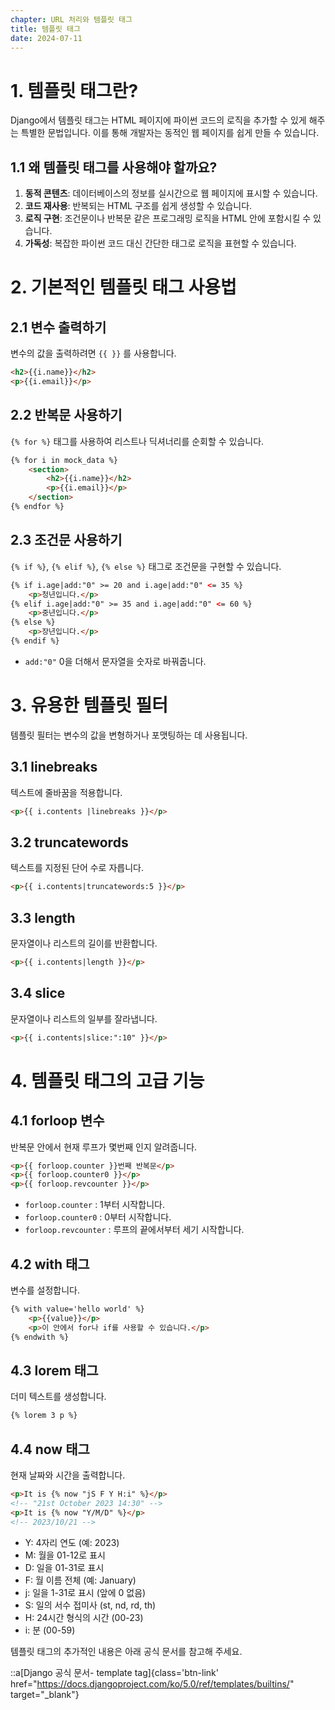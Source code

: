 ```yaml
---
chapter: URL 처리와 템플릿 태그
title: 템플릿 태그
date: 2024-07-11
---
```

# 1. 템플릿 태그란?

Django에서 템플릿 태그는 HTML 페이지에 파이썬 코드의 로직을 추가할 수 있게 해주는 특별한 문법입니다. 이를 통해 개발자는 동적인 웹 페이지를 쉽게 만들 수 있습니다.

## 1.1 왜 템플릿 태그를 사용해야 할까요?

1. **동적 콘텐츠**: 데이터베이스의 정보를 실시간으로 웹 페이지에 표시할 수 있습니다.
2. **코드 재사용**: 반복되는 HTML 구조를 쉽게 생성할 수 있습니다.
3. **로직 구현**: 조건문이나 반복문 같은 프로그래밍 로직을 HTML 안에 포함시킬 수 있습니다.
4. **가독성**: 복잡한 파이썬 코드 대신 간단한 태그로 로직을 표현할 수 있습니다.

# 2. 기본적인 템플릿 태그 사용법

## 2.1 변수 출력하기

변수의 값을 출력하려면 `{{ }}` 를 사용합니다.

```html
<h2>{{i.name}}</h2>
<p>{{i.email}}</p>
```

## 2.2 반복문 사용하기

`{% for %}` 태그를 사용하여 리스트나 딕셔너리를 순회할 수 있습니다.

```html
{% for i in mock_data %}
    <section>
        <h2>{{i.name}}</h2>
        <p>{{i.email}}</p>
    </section>
{% endfor %}
```

## 2.3 조건문 사용하기

`{% if %}`, `{% elif %}`, `{% else %}` 태그로 조건문을 구현할 수 있습니다.

```html
{% if i.age|add:"0" >= 20 and i.age|add:"0" <= 35 %}
    <p>청년입니다.</p>
{% elif i.age|add:"0" >= 35 and i.age|add:"0" <= 60 %}
    <p>중년입니다.</p>
{% else %}
    <p>장년입니다.</p>
{% endif %}
```

- `add:"0"`
0을 더해서 문자열을 숫자로 바꿔줍니다.

# 3. 유용한 템플릿 필터

템플릿 필터는 변수의 값을 변형하거나 포맷팅하는 데 사용됩니다.

## 3.1 linebreaks

텍스트에 줄바꿈을 적용합니다.

```html
<p>{{ i.contents |linebreaks }}</p>
```

## 3.2 truncatewords

텍스트를 지정된 단어 수로 자릅니다.

```html
<p>{{ i.contents|truncatewords:5 }}</p>
```

## 3.3 length

문자열이나 리스트의 길이를 반환합니다.

```html
<p>{{ i.contents|length }}</p>
```

## 3.4 slice

문자열이나 리스트의 일부를 잘라냅니다.

```html
<p>{{ i.contents|slice:":10" }}</p>
```

# 4. 템플릿 태그의 고급 기능

## 4.1 forloop 변수

반복문 안에서 현재 루프가 몇번째 인지 알려줍니다.

```html
<p>{{ forloop.counter }}번째 반복문</p>
<p>{{ forloop.counter0 }}</p>
<p>{{ forloop.revcounter }}</p>
```
- `forloop.counter` : 1부터 시작합니다.
- `forloop.counter0` : 0부터 시작합니다.
- `forloop.revcounter` : 루프의 끝에서부터 세기 시작합니다.
## 4.2 with 태그

변수를 설정합니다.

```html
{% with value='hello world' %}
    <p>{{value}}</p>
    <p>이 안에서 for나 if를 사용할 수 있습니다.</p>
{% endwith %}
```

## 4.3 lorem 태그

더미 텍스트를 생성합니다.

```html
{% lorem 3 p %}
```

## 4.4 now 태그

현재 날짜와 시간을 출력합니다.

```html
<p>It is {% now "jS F Y H:i" %}</p>
<!-- "21st October 2023 14:30" -->
<p>It is {% now "Y/M/D" %}</p>
<!-- 2023/10/21 -->
```
- Y: 4자리 연도 (예: 2023)        
- M: 월을 01-12로 표시        
- D: 일을 01-31로 표시        
- F: 월 이름 전체 (예: January)       
- j: 일을 1-31로 표시 (앞에 0 없음)       
- S: 일의 서수 접미사 (st, nd, rd, th)        
- H: 24시간 형식의 시간 (00-23)       
- i: 분 (00-59)

템플릿 태그의 추가적인 내용은 아래 공식 문서를 참고해 주세요.

::a[Django 공식 문서- template tag]{class='btn-link' href="https://docs.djangoproject.com/ko/5.0/ref/templates/builtins/" target="\_blank"}